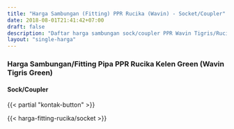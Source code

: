 ```yaml
---
title: "Harga Sambungan (Fitting) PPR Rucika (Wavin) - Socket/Coupler"
date: 2018-08-01T21:41:42+07:00
draft: false
description: "Daftar harga sambungan sock/coupler PPR Wavin Tigris/Rucika Kelen paling update. Siap kirim ke seluruh daerah di Indonesia."
layout: "single-harga"
---
```


### Harga Sambungan/Fitting Pipa PPR Rucika Kelen Green (Wavin Tigris Green)

#### Sock/Coupler

{{< partial "kontak-button" >}}

{{< harga-fitting-rucika/socket >}}